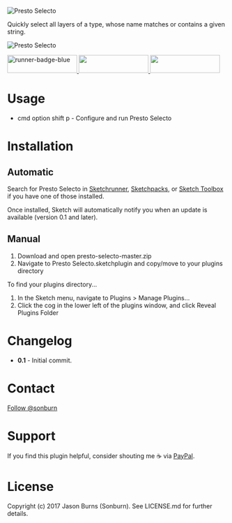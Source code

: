 ![Presto Selecto](https://raw.githubusercontent.com/sonburn/presto-selecto/master/logo.png)

Quickly select all layers of a type, whose name matches or contains a given string.

![Presto Selecto](https://raw.githubusercontent.com/sonburn/presto-selecto/master/Screenshots/Presto%20Selecto.png)

<a href="http://bit.ly/SketchRunnerWebsite">
	<img width="160" height="41" src="http://bit.ly/RunnerBadgeBlue" alt="runner-badge-blue">
</a>

<a href="https://sketchpacks.com/sonburn/presto-selecto/install">
	<img width="160" height="41" src="http://sketchpacks-com.s3.amazonaws.com/assets/badges/sketchpacks-badge-install.png" >
</a>

<a href="https://www.paypal.me/sonburn">
	<img width="160" height="41" src="https://raw.githubusercontent.com/DWilliames/PDF-export-sketch-plugin/master/images/paypal-badge.png">
</a>

# Usage

* cmd option shift p - Configure and run Presto Selecto

# Installation

## Automatic
Search for Presto Selecto in [Sketchrunner](http://sketchrunner.com/), [Sketchpacks](https://sketchpacks.com/), or [Sketch Toolbox](http://sketchtoolbox.com/) if you have one of those installed.

Once installed, Sketch will automatically notify you when an update is available (version 0.1 and later).

## Manual

1. Download and open presto-selecto-master.zip
2. Navigate to Presto Selecto.sketchplugin and copy/move to your plugins directory

To find your plugins directory...

1. In the Sketch menu, navigate to Plugins > Manage Plugins...
2. Click the cog in the lower left of the plugins window, and click Reveal Plugins Folder

# Changelog

* **0.1** - Initial commit.

# Contact

<a class="twitter-follow-button" href="https://twitter.com/sonburn">Follow @sonburn</a>

# Support

If you find this plugin helpful, consider shouting me ☕️ via <a href="https://www.paypal.me/sonburn">PayPal</a>.

# License

Copyright (c) 2017 Jason Burns (Sonburn). See LICENSE.md for further details.
